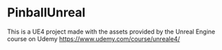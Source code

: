 # PinballUnreal
This is a UE4 project made with the assets provided by the Unreal Engine course on Udemy https://www.udemy.com/course/unreale4/
